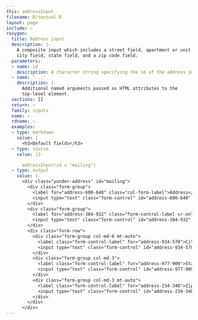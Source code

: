 ```yaml
---
this: addressInput
filename: R/textual.R
layout: page
include: ~
roxygen:
  title: Address input
  description: |-
    A composite input which includes a street field, apartment or unit field,
    city field, state field, and a zip code field.
  parameters:
  - name: id
    description: A character string specifying the id of the address input.
  - name: '...'
    description: |-
      Additional named arguments passed as HTML attributes to the
      top-level element.
  sections: []
  return: ~
  family: inputs
  name: ~
  rdname: ~
  examples:
  - type: markdown
    value: |
      <h3>Default fields</h3>
  - type: source
    value: |2-

      addressInput(id = "mailing")
  - type: output
    value: |-
      <div class="yonder-address" id="mailing">
        <div class="form-group">
          <label for="address-600-640" class="col-form-label">Address</label>
          <input type="text" class="form-control" id="address-600-640" placeholder="Street address, P.O. box"/>
        </div>
        <div class="form-group">
          <label for="address-384-932" class="form-control-label sr-only">Address line 2</label>
          <input type="text" class="form-control" id="address-384-932" placeholder="Apartment, floor, unit"/>
        </div>
        <div class="form-row">
          <div class="form-group col-md-6 mt-auto">
            <label class="form-control-label" for="address-934-570">City</label>
            <input type="text" class="form-control" id="address-934-570"/>
          </div>
          <div class="form-group col-md-3">
            <label class="form-control-label" for="address-977-909">State</label>
            <input type="text" class="form-control" id="address-977-909"/>
          </div>
          <div class="form-group col-md-3 mt-auto">
            <label class="form-control-label" for="address-234-348">Zip</label>
            <input type="text" class="form-control" id="address-234-348"/>
          </div>
        </div>
      </div>
---
```

